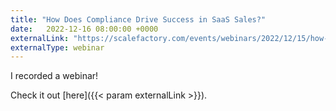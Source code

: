 ```yaml
---
title: "How Does Compliance Drive Success in SaaS Sales?"
date:   2022-12-16 08:00:00 +0000
externalLink: "https://scalefactory.com/events/webinars/2022/12/15/how-does-compliance-drive-success-in-saas-sales/"
externalType: webinar
---
```


I recorded a webinar! 

Check it out [here]({{< param externalLink >}}).
